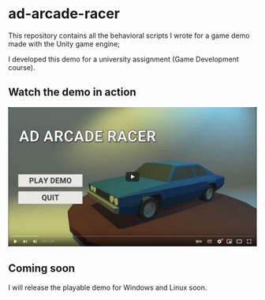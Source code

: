 # ad-arcade-racer

This repository contains all the behavioral scripts I wrote for a game demo made with the Unity game engine;

I developed this demo for a university assignment (Game Development course).

## Watch the demo in action

[![Demo video](./docs/img/video-thumb.jpg)](https://youtu.be/oAHyWn6dBF0)

## Coming soon

I will release the playable demo for Windows and Linux soon.

